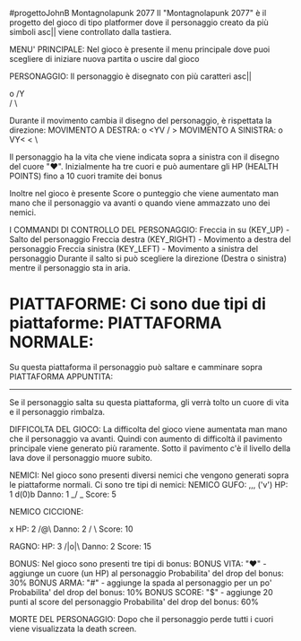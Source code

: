 #progettoJohnB
Montagnolapunk 2077
Il "Montagnolapunk 2077" è il progetto del gioco di tipo platformer
dove il personaggio creato da più simboli asc|| viene controllato dalla tastiera.

MENU' PRINCIPALE:
Nel gioco è presente il menu principale dove puoi scegliere di iniziare nuova partita o uscire dal gioco

PERSONAGGIO:
Il personaggio è disegnato con più caratteri asc||

  o
 /Y\
 / \

Durante il movimento cambia il disegno del personaggio, è rispettata la direzione:
MOVIMENTO A DESTRA:
  o
 <YV
 / >
 MOVIMENTO A SINISTRA:
  o
 VY<
 < \

Il personaggio ha la vita che viene indicata sopra a sinistra con il disegno del cuore "♥". Inizialmente ha tre cuori e può aumentare gli HP (HEALTH POINTS) fino a 10 cuori tramite dei bonus 

Inoltre nel gioco è presente Score o punteggio che viene aumentato man mano che il personaggio va avanti o quando viene ammazzato uno dei nemici.


I COMMANDI DI CONTROLLO DEL PERSONAGGIO:
Freccia in su (KEY_UP) - Salto del personaggio
Freccia destra (KEY_RIGHT) - Movimento a destra del personaggio
Freccia sinistra (KEY_LEFT) - Movimento a sinistra del personaggio
Durante il salto si può scegliere la direzione (Destra o sinistra) mentre il personaggio sta in aria.

PIATTAFORME:
Ci sono due tipi di piattaforme:
PIATTAFORMA NORMALE:
========
Su questa piattaforma il personaggio può saltare e camminare sopra
PIATTAFORMA APPUNTITA:
********
Se il personaggio salta su questa piattaforma, gli verrà tolto un cuore di vita e il personaggio rimbalza.

DIFFICOLTA DEL GIOCO:
La difficolta del gioco viene aumentata man mano che il personaggio va avanti. Quindi con aumento di difficoltà il pavimento principale viene generato più raramente. Sotto il pavimento c'è il livello della lava dove il personaggio muore subito. 

NEMICI:
Nel gioco sono presenti diversi nemici che vengono generati sopra le piattaforme normali. Ci sono tre tipi di nemici:
NEMICO GUFO:
 ,,,
('v')     HP: 1
d(0)b     Danno: 1
_/ \_     Score: 5

NEMICO CICCIONE:

 x        HP: 2
/@\       Danno: 2
/ \       Score: 10

RAGNO:
          HP: 3
/|o|\     Danno: 2
          Score: 15

BONUS:
Nel gioco sono presenti tre tipi di bonus:
BONUS VITA:
"♥" - aggiunge un cuore (un HP) al personaggio
      Probabilita' del drop del bonus: 30%
BONUS ARMA: 
"#" - aggiunge la spada al personaggio per un po'
      Probabilita' del drop del bonus: 10%
BONUS SCORE:
"$" - aggiunge 20 punti al score del personaggio 
      Probabilita' del drop del bonus: 60%

MORTE DEL PERSONAGGIO:
Dopo che il personaggio perde tutti i cuori viene visualizzata la death screen.

